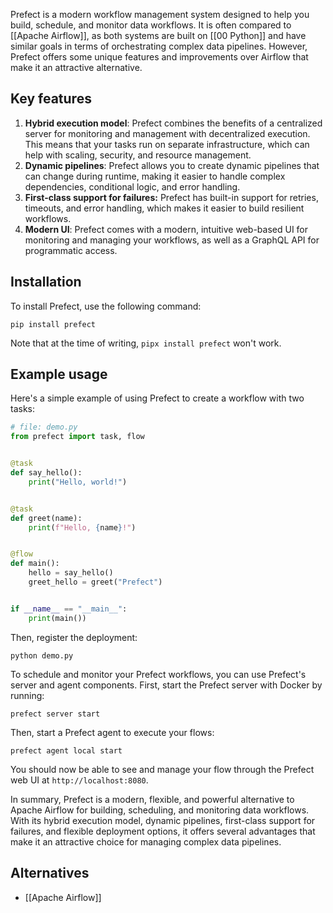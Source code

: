 Prefect is a modern workflow management system designed to help you build, schedule, and monitor data workflows. It is often compared to [[Apache Airflow]], as both systems are built on [[00 Python]] and have similar goals in terms of orchestrating complex data pipelines. However, Prefect offers some unique features and improvements over Airflow that make it an attractive alternative.

## Key features

1. **Hybrid execution model**: Prefect combines the benefits of a centralized server for monitoring and management with decentralized execution. This means that your tasks run on separate infrastructure, which can help with scaling, security, and resource management.
1. **Dynamic pipelines**: Prefect allows you to create dynamic pipelines that can change during runtime, making it easier to handle complex dependencies, conditional logic, and error handling.
1. **First-class support for failures:** Prefect has built-in support for retries, timeouts, and error handling, which makes it easier to build resilient workflows.
1. **Modern UI**: Prefect comes with a modern, intuitive web-based UI for monitoring and managing your workflows, as well as a GraphQL API for programmatic access.

## Installation

To install Prefect, use the following command:

```
pip install prefect
```

Note that at the time of writing, `pipx install prefect` won't work.

## Example usage

Here's a simple example of using Prefect to create a workflow with two tasks:

```python
# file: demo.py
from prefect import task, flow


@task
def say_hello():
    print("Hello, world!")


@task
def greet(name):
    print(f"Hello, {name}!")


@flow
def main():
    hello = say_hello()
    greet_hello = greet("Prefect")


if __name__ == "__main__":
    print(main())
```

Then, register the deployment:

```shell
python demo.py
```

To schedule and monitor your Prefect workflows, you can use Prefect's server and agent components. First, start the Prefect server with Docker by running:

```shell
prefect server start
```

Then, start a Prefect agent to execute your flows:

```
prefect agent local start
```

You should now be able to see and manage your flow through the Prefect web UI at `http://localhost:8080`.

In summary, Prefect is a modern, flexible, and powerful alternative to Apache Airflow for building, scheduling, and monitoring data workflows. With its hybrid execution model, dynamic pipelines, first-class support for failures, and flexible deployment options, it offers several advantages that make it an attractive choice for managing complex data pipelines.

## Alternatives

- [[Apache Airflow]]
